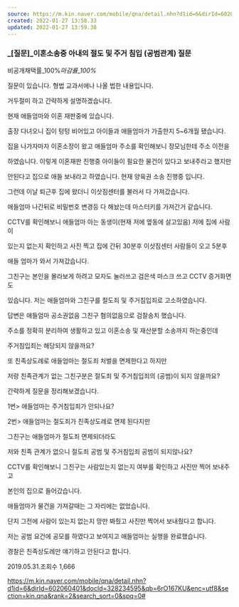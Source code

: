 ```yaml
---
source: https://m.kin.naver.com/mobile/qna/detail.nhn?d1id=6&dirId=602060401&docId=328234595&qb=6rO167KU&enc=utf8&section=kin.qna&rank=2&search_sort=0&spq=0
created: 2022-01-27 13:58.33
updated: 2022-01-27 13:59.38
---
```

### _\[질문\]_이혼소송중 아내의 절도 및 주거 침입 (공범관계) 질문

비공개채택률_100%_마감률_100%_

질문이 있습니다. 형법 교과서에나 나올 법한 내용입니다.

거두절미 하고 간략하게 설명하겠습니다.

현재 애들엄마와 이혼 재판중에 있습니다.

출장 다녀오니 집이 텅텅 비어있고 아이들과 애들엄마가 가출한지 5~6개월 됐습니다.

집을 나가자마자 이혼소장이 왔고 애들엄마 주소를 확인해보니 장모님한테 주소 이전을

하였습니다. 이렇게 이혼재판 진행중 아이들이 필요한 물건이 있다고 보내주라고 했지만

안된다고 집으로 애들 보내라고 하였습니다. 현재 양육권 소송 진행중 입니다.

그런데 이날 퇴근후 집에 왔더니 이삿짐센터를 불러서 다 가져갔습니다.

애들엄마 나간뒤로 비밀번호 변경등 다 해놨는데 마스터키를 가져간거 같습니다.

CCTV를 확인해보니 애들엄마 아는 동생이(현재 저에 옆동에 살고있음) 저에 집에 사람이

있는지 없는지 확인하고 사진 찍고 집에 간뒤 30분후 이삿짐센터 사람들이 오고 5분후

애들 엄마가 와서 가져갔습니다.

그친구는 본인을 몰라보게 하려고 모자도 눌러쓰고 검은색 마스크 쓰고 CCTV 증거화면도

있습니다. 저는 애들엄마와 그친구를 절도죄 및 주거침입죄로 고소하였습니다.

답변은 애들엄마 공소권없음 그친구 혐의없음으로 검찰송치 했습니다.

주소를 정확히 분리하여 생활하고 있고 이혼소송 및 재산분할 소송까지 하는중인데

주거침입죄는 해당되지 않을까요?

또 친족상도례로 애들엄마는 절도죄 처벌을 면제한다고 하지만

저랑 친족관계가 없는 그친구분은 절도죄 및 주거침입죄의 (공범)이 되지 않을까요?

간략하게 질문을 정리해보겠습니다.

1번\> 애들엄마는 주거침입죄가 안되나요?

2번\> 애들엄마는 절도죄가 친족상도례로 면제 된다지만

그친구는 애들엄마가 절도죄 면제되더라도

저와 친족 관계가 없으니 절도죄 공범 및 주거침입죄 공범이 되지않나요?

CCTV를 확인해보니 그친구는 사람있는지 없는지 여부를 확인하고 사진만 찍어 보내주고

본인의 집으로 들어갔습니다.

애들엄마가 물건을 가져갈때는 그 자리에는 없었습니다.

단지 그전에 사람이 있는지 없는지 망만 봐줬고 사진만 찍어서 보내줬다고 합니다.

저는 공범 요건에 공모를 하였다고 보여지고 애들엄마는 실행을 완료했습니다.

경찰은 친족상도례만 얘기하고 안된다고 합니다.

2019.05.31.조회수 1,666

<https://m.kin.naver.com/mobile/qna/detail.nhn?d1id=6&dirId=602060401&docId=328234595&qb=6rO167KU&enc=utf8&section=kin.qna&rank=2&search_sort=0&spq=0#>
